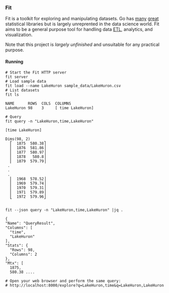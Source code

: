 ### Fit

Fit is a toolkit for exploring and manipulating datasets. Go has [many](https://github.com/gonum) [great](https://github.com/montanaflynn/stats) 
statistical libraries but is largely unreprented in the data science world.
Fit aims to be a general purpose tool for handling data [ETL](https://en.wikipedia.org/wiki/Extract,_transform,_load),
analytics, and visualization.

Note that this project is *largely unfinished* and unsuitable for any practical purpose.


#### Running


    # Start the Fit HTTP server
    fit server
    # Load sample data
    fit load --name LakeHuron sample_data/LakeHuron.csv
    # List datasets
    fit ls

    NAME      ROWS  COLS  COLUMNS          
    LakeHuron 98    3     [ time LakeHuron]

    # Query
    fit query -n "LakeHuron,time,LakeHuron"

    [time LakeHuron]

    Dims(98, 2)
      ⎡  1875  580.38⎤
      ⎢  1876  581.86⎥
      ⎢  1877  580.97⎥
      ⎢  1878   580.8⎥
      ⎢  1879  579.79⎥
     .
     .
     .
      ⎢  1968  578.52⎥
      ⎢  1969  579.74⎥
      ⎢  1970  579.31⎥
      ⎢  1971  579.89⎥
      ⎣  1972  579.96⎦


    fit --json query -n "LakeHuron,time,LakeHuron" |jq .

    {
    "Name": "QueryResult",
    "Columns": [
      "time",
      "LakeHuron"
    ],
    "Stats": {
      "Rows": 98,
      "Columns": 2
    },
    "Mtx": [
      1875,
      580.38 ....

    # Open your web browser and perform the same query:
    # http://localhost:8000/explore?q=LakeHuron,time&q=LakeHuron,LakeHuron



